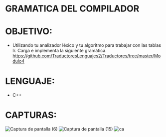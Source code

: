 # GRAMATICA DEL COMPILADOR
# OBJETIVO:
* Utilizando tu analizador léxico y tu algoritmo para trabajar con las tablas lr. 
Carga e implementa la siguiente gramática.
https://github.com/TraductoresLenguajes2/Traductores/tree/master/Modulo4
# LENGUAJE:
* C++
# CAPTURAS:

![Captura de pantalla (6)](https://github.com/user-attachments/assets/085a2128-b3b3-48cb-b08a-c9f1d5962782)
![Captura de pantalla (15)](https://github.com/user-attachments/assets/ede5eb82-71cc-4f7e-95fc-29c1acadac43)
![ca](https://github.com/user-attachments/assets/b46a3801-6b80-474e-a80e-62a5137eb227)
